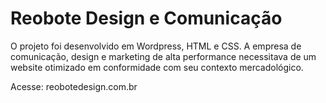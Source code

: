 # Reobote Design e Comunicação 

O projeto foi desenvolvido em Wordpress, HTML e CSS. A empresa de comunicação, design e marketing de alta performance necessitava de um website otimizado em conformidade com seu contexto mercadológico. 

Acesse: reobotedesign.com.br 
 

